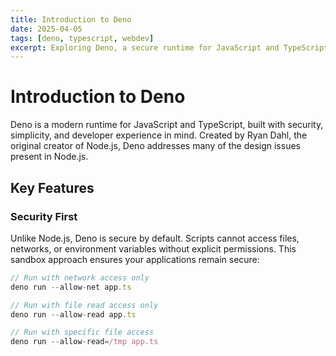 ```yaml
---
title: Introduction to Deno
date: 2025-04-05
tags: [deno, typescript, webdev]
excerpt: Exploring Deno, a secure runtime for JavaScript and TypeScript built with Rust.
---
```


# Introduction to Deno

Deno is a modern runtime for JavaScript and TypeScript, built with security, simplicity, and developer experience in mind. Created by Ryan Dahl, the original creator of Node.js, Deno addresses many of the design issues present in Node.js.

## Key Features

### Security First

Unlike Node.js, Deno is secure by default. Scripts cannot access files, networks, or environment variables without explicit permissions. This sandbox approach ensures your applications remain secure:

```typescript
// Run with network access only
deno run --allow-net app.ts

// Run with file read access only
deno run --allow-read app.ts

// Run with specific file access
deno run --allow-read=/tmp app.ts
```
